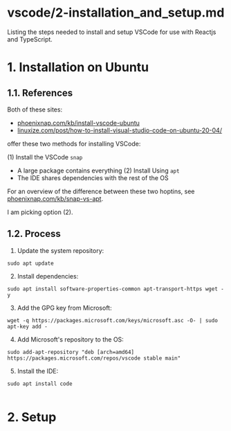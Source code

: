 
# vscode/2-installation_and_setup.md

Listing the steps needed to install and setup VSCode for use with Reactjs and TypeScript.

# 1. Installation on Ubuntu

## 1.1. References

Both of these sites:

- [phoenixnap.com/kb/install-vscode-ubuntu](https://phoenixnap.com/kb/install-vscode-ubuntu)
- [linuxize.com/post/how-to-install-visual-studio-code-on-ubuntu-20-04/](https://linuxize.com/post/how-to-install-visual-studio-code-on-ubuntu-20-04/)

offer these two methods for installing VSCode:

(1) Install the VSCode `snap`
  - A large package contains everything
(2) Install Using `apt`
  - The IDE shares dependencies with the rest of the OS

For an overview of the difference between these two hoptins, see
[phoenixnap.com/kb/snap-vs-apt](https://phoenixnap.com/kb/snap-vs-apt).

I am picking option (2).

## 1.2. Process

1. Update the system repository:

```
sudo apt update
```

2. Install dependencies:

```
sudo apt install software-properties-common apt-transport-https wget -y
```

3. Add the GPG key from Microsoft:

```
wget -q https://packages.microsoft.com/keys/microsoft.asc -O- | sudo apt-key add -
```

4. Add Microsoft's repository to the OS:

```
sudo add-apt-repository "deb [arch=amd64] https://packages.microsoft.com/repos/vscode stable main"
```

5. Install the IDE:

```
sudo apt install code
```


```
```

# 2. Setup



